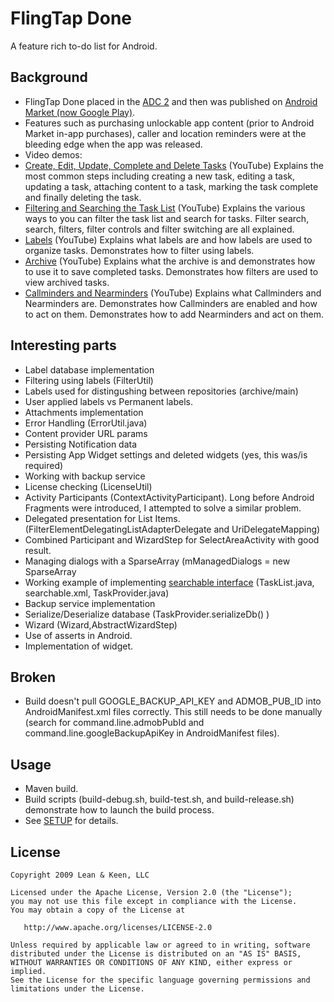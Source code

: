 FlingTap Done
==========================

A feature rich to-do list for Android.


Background
-----

* FlingTap Done placed in the [ADC 2](https://developers.google.com/android/adc/gallery_productivitytools) and then was published on [Android Market (now Google Play)](https://play.google.com/store/apps/details?id=com.flingtap.done.base&hl=en). 
* Features such as purchasing unlockable app content (prior to Android Market in-app purchases), caller and location reminders were at the bleeding edge when the app was released.
* Video demos: 
 * [Create, Edit, Update, Complete and Delete Tasks](http://bit.ly/4miFRZ) (YouTube)
  Explains the most common steps including creating a new task, editing a task, updating a task, attaching content to a task, marking the task complete and finally deleting the task.
 * [Filtering and Searching the Task List](http://bit.ly/24Ntp3) (YouTube)
  Explains the various ways to you can filter the task list and search for tasks. Filter search, search, filters, filter controls and filter switching are all explained.
 * [Labels](http://bit.ly/4ffJZ7) (YouTube)
  Explains what labels are and how labels are used to organize tasks. Demonstrates how to filter using labels.
 * [Archive](http://bit.ly/1GM1D4) (YouTube)
  Explains what the archive is and demonstrates how to use it to save completed tasks. Demonstrates how filters are used to view archived tasks.
 * [Callminders and Nearminders](http://bit.ly/10q6WU) (YouTube)
  Explains what Callminders and Nearminders are. Demonstrates how Callminders are enabled and how to act on them. Demonstrates how to add Nearminders and act on them.


Interesting parts
-----

* Label database implementation
* Filtering using labels (FilterUtil)
 * Labels used for distingushing between repositories (archive/main)
 * User applied labels vs Permanent labels.
* Attachments implementation
* Error Handling (ErrorUtil.java)
* Content provider URL params
* Persisting Notification data 
* Persisting App Widget settings and deleted widgets (yes, this was/is required)
* Working with backup service
* License checking (LicenseUtil)
* Activity Participants (ContextActivityParticipant). Long before Android Fragments were introduced, I attempted to solve a similar problem. 
* Delegated presentation for List Items. (FilterElementDelegatingListAdapterDelegate and UriDelegateMapping)
* Combined Participant and WizardStep for SelectAreaActivity with good result.
* Managing dialogs with a SparseArray (mManagedDialogs = new SparseArray<Dialog>(); in     TaskEditor.java)
* Working example of implementing [searchable interface](http://developer.android.com/guide/topics/search/search-dialog.html) (TaskList.java, searchable.xml, TaskProvider.java) 
* Backup service implementation
 * Serialize/Deserialize database (TaskProvider.serializeDb() )
* Wizard (Wizard,AbstractWizardStep)
* Use of asserts in Android.
* Implementation of widget.

Broken
-----
* Build doesn't pull GOOGLE_BACKUP_API_KEY and ADMOB_PUB_ID into AndroidManifest.xml files correctly. This still needs to be done manually (search for command.line.admobPubId and command.line.googleBackupApiKey in AndroidManifest files).

Usage
-----
* Maven build. 
* Build scripts (build-debug.sh, build-test.sh, and build-release.sh) demonstrate how to launch the build process.
* See [SETUP](./SETUP.md) for details. 
 
License
-------

    Copyright 2009 Lean & Keen, LLC 

    Licensed under the Apache License, Version 2.0 (the "License");
    you may not use this file except in compliance with the License.
    You may obtain a copy of the License at

       http://www.apache.org/licenses/LICENSE-2.0

    Unless required by applicable law or agreed to in writing, software
    distributed under the License is distributed on an "AS IS" BASIS,
    WITHOUT WARRANTIES OR CONDITIONS OF ANY KIND, either express or implied.
    See the License for the specific language governing permissions and
    limitations under the License.
